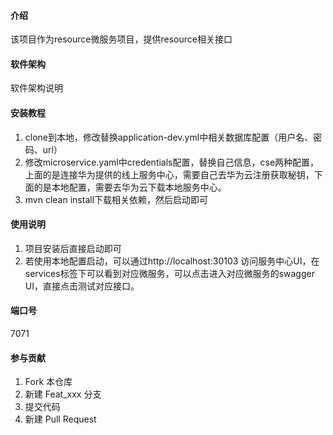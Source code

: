 #### 介绍
该项目作为resource微服务项目，提供resource相关接口

#### 软件架构
软件架构说明


#### 安装教程

1. clone到本地，修改替换application-dev.yml中相关数据库配置（用户名、密码、url）
2. 修改microservice.yaml中credentials配置，替换自己信息，cse两种配置，上面的是连接华为提供的线上服务中心，需要自己去华为云注册获取秘钥，下面的是本地配置，需要去华为云下载本地服务中心。
3. mvn clean install下载相关依赖，然后启动即可

#### 使用说明

1. 项目安装后直接启动即可
2. 若使用本地配置启动，可以通过http://localhost:30103 访问服务中心UI，在services标签下可以看到对应微服务，可以点击进入对应微服务的swagger UI，直接点击测试对应接口。

#### 端口号
7071

#### 参与贡献

1. Fork 本仓库
2. 新建 Feat_xxx 分支
3. 提交代码
4. 新建 Pull Request

